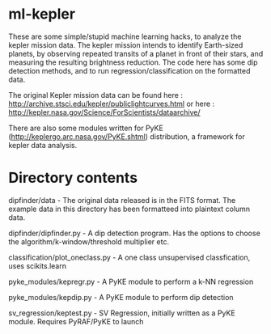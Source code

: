 ml-kepler
=========
These are some simple/stupid machine learning hacks, to analyze the kepler mission data. The kepler mission intends to identify Earth-sized planets, by observing repeated transits of a planet in front of their stars, and measuring the resulting brightness reduction. The code here has some dip detection methods, and to run regression/classification on the formatted data.

The original Kepler mission data can be found here : http://archive.stsci.edu/kepler/publiclightcurves.html or here : http://kepler.nasa.gov/Science/ForScientists/dataarchive/

There are also some modules written for PyKE (http://keplergo.arc.nasa.gov/PyKE.shtml) distribution, a framework for kepler data analysis.


Directory contents 
==================

dipfinder/data				- The original data released is in the FITS format. The example data in this directory
						has been formatteed into plaintext column data.

dipfinder/dipfinder.py			- A dip detection program. Has the options to choose the algorithm/k-window/threshold multiplier etc.

classification/plot_oneclass.py		- A one class unsupervised classfication, uses scikits.learn

pyke_modules/kepregr.py 		- A PyKE module to perform a k-NN regression

pyke_modules/kepdip.py			- A PyKE module to perform dip detection

sv_regression/keptest.py		- SV Regression, initially written as a PyKE module. Requires PyRAF/PyKE to launch

